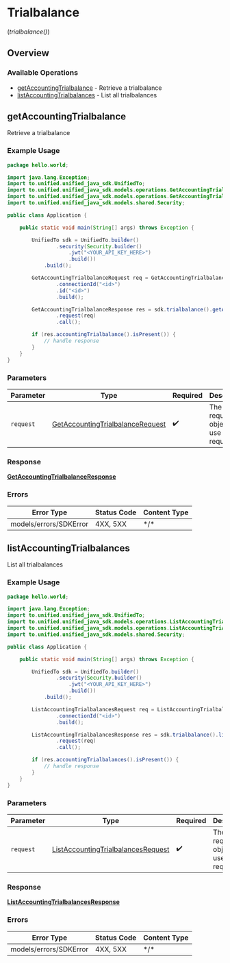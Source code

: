 # Trialbalance
(*trialbalance()*)

## Overview

### Available Operations

* [getAccountingTrialbalance](#getaccountingtrialbalance) - Retrieve a trialbalance
* [listAccountingTrialbalances](#listaccountingtrialbalances) - List all trialbalances

## getAccountingTrialbalance

Retrieve a trialbalance

### Example Usage

```java
package hello.world;

import java.lang.Exception;
import to.unified.unified_java_sdk.UnifiedTo;
import to.unified.unified_java_sdk.models.operations.GetAccountingTrialbalanceRequest;
import to.unified.unified_java_sdk.models.operations.GetAccountingTrialbalanceResponse;
import to.unified.unified_java_sdk.models.shared.Security;

public class Application {

    public static void main(String[] args) throws Exception {

        UnifiedTo sdk = UnifiedTo.builder()
                .security(Security.builder()
                    .jwt("<YOUR_API_KEY_HERE>")
                    .build())
            .build();

        GetAccountingTrialbalanceRequest req = GetAccountingTrialbalanceRequest.builder()
                .connectionId("<id>")
                .id("<id>")
                .build();

        GetAccountingTrialbalanceResponse res = sdk.trialbalance().getAccountingTrialbalance()
                .request(req)
                .call();

        if (res.accountingTrialbalance().isPresent()) {
            // handle response
        }
    }
}
```

### Parameters

| Parameter                                                                                       | Type                                                                                            | Required                                                                                        | Description                                                                                     |
| ----------------------------------------------------------------------------------------------- | ----------------------------------------------------------------------------------------------- | ----------------------------------------------------------------------------------------------- | ----------------------------------------------------------------------------------------------- |
| `request`                                                                                       | [GetAccountingTrialbalanceRequest](../../models/operations/GetAccountingTrialbalanceRequest.md) | :heavy_check_mark:                                                                              | The request object to use for the request.                                                      |

### Response

**[GetAccountingTrialbalanceResponse](../../models/operations/GetAccountingTrialbalanceResponse.md)**

### Errors

| Error Type             | Status Code            | Content Type           |
| ---------------------- | ---------------------- | ---------------------- |
| models/errors/SDKError | 4XX, 5XX               | \*/\*                  |

## listAccountingTrialbalances

List all trialbalances

### Example Usage

```java
package hello.world;

import java.lang.Exception;
import to.unified.unified_java_sdk.UnifiedTo;
import to.unified.unified_java_sdk.models.operations.ListAccountingTrialbalancesRequest;
import to.unified.unified_java_sdk.models.operations.ListAccountingTrialbalancesResponse;
import to.unified.unified_java_sdk.models.shared.Security;

public class Application {

    public static void main(String[] args) throws Exception {

        UnifiedTo sdk = UnifiedTo.builder()
                .security(Security.builder()
                    .jwt("<YOUR_API_KEY_HERE>")
                    .build())
            .build();

        ListAccountingTrialbalancesRequest req = ListAccountingTrialbalancesRequest.builder()
                .connectionId("<id>")
                .build();

        ListAccountingTrialbalancesResponse res = sdk.trialbalance().listAccountingTrialbalances()
                .request(req)
                .call();

        if (res.accountingTrialbalances().isPresent()) {
            // handle response
        }
    }
}
```

### Parameters

| Parameter                                                                                           | Type                                                                                                | Required                                                                                            | Description                                                                                         |
| --------------------------------------------------------------------------------------------------- | --------------------------------------------------------------------------------------------------- | --------------------------------------------------------------------------------------------------- | --------------------------------------------------------------------------------------------------- |
| `request`                                                                                           | [ListAccountingTrialbalancesRequest](../../models/operations/ListAccountingTrialbalancesRequest.md) | :heavy_check_mark:                                                                                  | The request object to use for the request.                                                          |

### Response

**[ListAccountingTrialbalancesResponse](../../models/operations/ListAccountingTrialbalancesResponse.md)**

### Errors

| Error Type             | Status Code            | Content Type           |
| ---------------------- | ---------------------- | ---------------------- |
| models/errors/SDKError | 4XX, 5XX               | \*/\*                  |